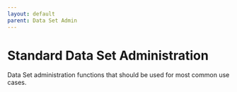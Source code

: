 ```yaml
---
layout: default
parent: Data Set Admin
---
```


# Standard Data Set Administration

Data Set administration functions that should be used for most common use cases.